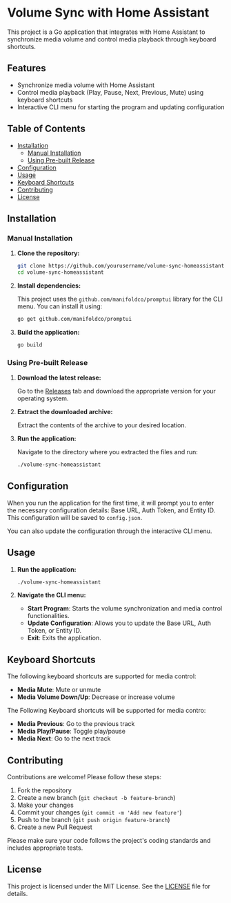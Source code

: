 # Volume Sync with Home Assistant

This project is a Go application that integrates with Home Assistant to synchronize media volume and control media playback through keyboard shortcuts.

## Features

- Synchronize media volume with Home Assistant
- Control media playback (Play, Pause, Next, Previous, Mute) using keyboard shortcuts
- Interactive CLI menu for starting the program and updating configuration

## Table of Contents

- [Installation](#installation)
  - [Manual Installation](#manual-installation)
  - [Using Pre-built Release](#using-pre-built-release)
- [Configuration](#configuration)
- [Usage](#usage)
- [Keyboard Shortcuts](#keyboard-shortcuts)
- [Contributing](#contributing)
- [License](#license)

## Installation

### Manual Installation

1. **Clone the repository:**

   ```sh
   git clone https://github.com/yourusername/volume-sync-homeassistant.git
   cd volume-sync-homeassistant
   ```

2. **Install dependencies:**

   This project uses the `github.com/manifoldco/promptui` library for the CLI menu. You can install it using:

   ```sh
   go get github.com/manifoldco/promptui
   ```

3. **Build the application:**

   ```sh
   go build
   ```

### Using Pre-built Release

1. **Download the latest release:**

   Go to the [Releases](https://github.com/yourusername/volume-sync-homeassistant/releases) tab and download the appropriate version for your operating system.

2. **Extract the downloaded archive:**

   Extract the contents of the archive to your desired location.

3. **Run the application:**

   Navigate to the directory where you extracted the files and run:

   ```sh
   ./volume-sync-homeassistant
   ```

## Configuration

When you run the application for the first time, it will prompt you to enter the necessary configuration details: Base URL, Auth Token, and Entity ID. This configuration will be saved to `config.json`.

You can also update the configuration through the interactive CLI menu.

## Usage

1. **Run the application:**

   ```sh
   ./volume-sync-homeassistant
   ```

2. **Navigate the CLI menu:**

   - **Start Program**: Starts the volume synchronization and media control functionalities.
   - **Update Configuration**: Allows you to update the Base URL, Auth Token, or Entity ID.
   - **Exit**: Exits the application.

## Keyboard Shortcuts

The following keyboard shortcuts are supported for media control:

- **Media Mute**: Mute or unmute
- **Media Volume Down/Up**: Decrease or increase volume

The Following Keyboard shortcuts will be supported for media contro:

- **Media Previous**: Go to the previous track
- **Media Play/Pause**: Toggle play/pause
- **Media Next**: Go to the next track

## Contributing

Contributions are welcome! Please follow these steps:

1. Fork the repository
2. Create a new branch (`git checkout -b feature-branch`)
3. Make your changes
4. Commit your changes (`git commit -m 'Add new feature'`)
5. Push to the branch (`git push origin feature-branch`)
6. Create a new Pull Request

Please make sure your code follows the project's coding standards and includes appropriate tests.

## License

This project is licensed under the MIT License. See the [LICENSE](LICENSE) file for details.
